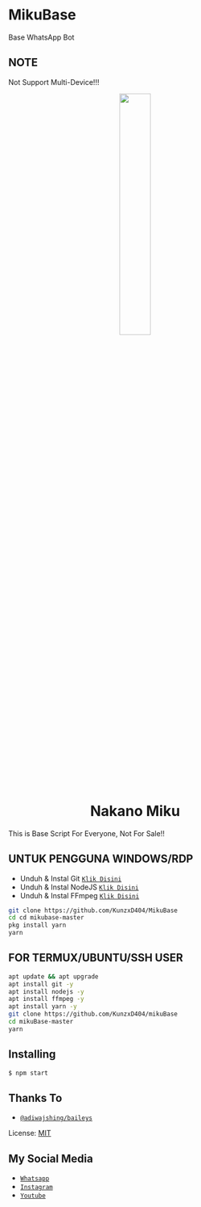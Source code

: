 # MikuBase
Base WhatsApp Bot

## NOTE
Not Support Multi-Device!!!

<p align="center">
	<img src="https://telegra.ph/file/85aef61bdac1759442b2e.jpg" width="35%" style="margin-left: auto;margin-right: auto;display: block;">
</p>
<h1 align="center">Nakano Miku</h1>

This is Base Script For Everyone, Not For Sale!!

## UNTUK PENGGUNA WINDOWS/RDP

* Unduh & Instal Git [`Klik Disini`](https://git-scm.com/downloads)
* Unduh & Instal NodeJS [`Klik Disini`](https://nodejs.org/en/download)
* Unduh & Instal FFmpeg [`Klik Disini`](https://ffmpeg.org/download.html)

```bash
git clone https://github.com/KunzxD404/MikuBase
cd cd mikubase-master
pkg install yarn
yarn
```

## FOR TERMUX/UBUNTU/SSH USER

```bash
apt update && apt upgrade
apt install git -y
apt install nodejs -y
apt install ffmpeg -y
apt install yarn -y
git clone https://github.com/KunzxD404/mikuBase
cd mikuBase-master
yarn
```

## Installing
```bash
$ npm start
```

## Thanks To
* [`@adiwajshing/baileys`](https://github.com/adiwajshing/baileys)

License: [MIT](https://en.wikipedia.org/wiki/MIT_License)

## My Social Media
* [`Whatsapp`](https://wa.me/6287778886786)
* [`Instagram`](https://instagram.com/iam_kunzx)
* [`Youtube`](https://youtube.com/channel/UCUzeU3gvoQPV1joakMUOTtg)

